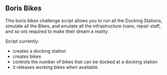 ## Boris Bikes

This boris bikes challenge script allows you to run all the Docking Stations, simulate all the Bikes, and emulate all the infrastructure (vans, repair staff, and so on) required to make their dream a reality.

Script currently:
+ creates a docking station
+ creates bikes
+ controls the number of bikes that can be docked at a docking station
+ it releases working bikes when available.
